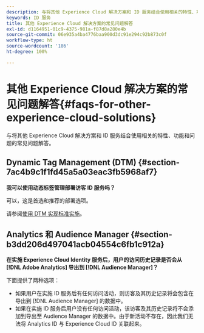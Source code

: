 ```yaml
---
description: 与将其他 Experience Cloud 解决方案和 ID 服务结合使用相关的特性、功能和问题的常见问题解答。
keywords: ID 服务
title: 其他 Experience Cloud 解决方案的常见问题解答
exl-id: d1164951-01c9-4375-981a-f87d8a280e4b
source-git-commit: 06e935a4ba4776baa900d3dc91e294c92b873c0f
workflow-type: ht
source-wordcount: '186'
ht-degree: 100%

---
```


# 其他 Experience Cloud 解决方案的常见问题解答{#faqs-for-other-experience-cloud-solutions}

与将其他 Experience Cloud 解决方案和 ID 服务结合使用相关的特性、功能和问题的常见问题解答。

## Dynamic Tag Management (DTM) {#section-7ac4b9c1f1fd45a5a03eac3fb5968af7}

**我可以使用动态标签管理部署访客 ID 服务吗？**

可以，这是首选和推荐的部署选项。

请参阅[使用 DTM 实现标准实施](../implementation-guides/standard.md#concept-89cd0199a9634fc48644f2d61e3d2445)。

## Analytics 和 Audience Manager {#section-b3dd206d497041acb04554c6fb1c912a}

**在实施 Experience Cloud Identity 服务后，用户的访问历史记录是否会从 [!DNL Adobe Analytics] 导出到 [!DNL Audience Manager]？**

下面提供了两种选项：

* 如果用户在实施 ID 服务后有任何访问活动，则访客及其历史记录将会包含在导出到 [!DNL Audience Manager] 的数据中。
* 如果在实施 ID 服务后用户没有任何访问活动，该访客及其历史记录将不会添加到导出至 Audience Manager 的数据中。由于新活动不存在，因此我们无法将 Analytics ID 与 Experience Cloud ID 关联起来。
